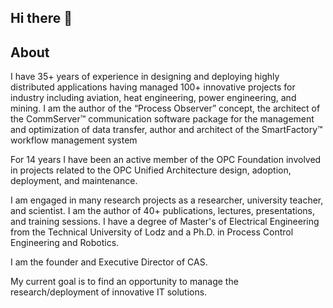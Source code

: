## Hi there 👋

## About

I have 35+ years of experience in designing and deploying highly distributed applications having managed 100+ innovative projects for industry including aviation, heat engineering, power engineering, and mining. I am the author of the “Process Observer” concept, the architect of the CommServer™ communication software package for the management and optimization of data transfer, author and architect of the SmartFactory™ workflow management system

For 14 years I have been an active member of the OPC Foundation involved in projects related to the OPC Unified Architecture design, adoption, deployment, and maintenance.

I am engaged in many research projects as a researcher, university teacher, and scientist. I am the author of 40+ publications, lectures, presentations, and training sessions. I have a degree of Master's of Electrical Engineering from the Technical University of Lodz and a Ph.D. in Process Control Engineering and Robotics.

I am the founder and Executive Director of CAS.

My current goal is to find an opportunity to manage the research/deployment of innovative IT solutions.
<!--
**mpostol/mpostol** is a ✨ _special_ ✨ repository because its `README.md` (this file) appears on your GitHub profile.

Here are some ideas to get you started:

- 🔭 I’m currently working on ...
- 🌱 I’m currently learning ...
- 👯 I’m looking to collaborate on ...
- 🤔 I’m looking for help with ...
- 💬 Ask me about ...
- 📫 How to reach me: ...
- 😄 Pronouns: ...
- ⚡ Fun fact: ...
-->
